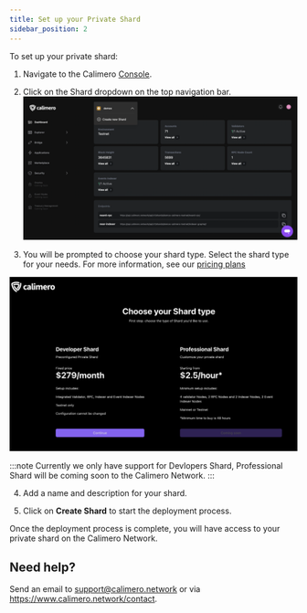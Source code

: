 ```yaml
---
title: Set up your Private Shard
sidebar_position: 2
---
```



To set up your private shard:

1. Navigate to the Calimero [Console](https://app.calimero.network/dashboard).

2. Click on the Shard dropdown on the top navigation bar. 
![](../../static/img/shard.png)

3. You will be prompted to choose your shard type. Select the shard type for your needs. For more information, see our [pricing plans](https://www.calimero.network/plans)

![](../../static/img/shard-types.png)

:::note
Currently we only have support for Devlopers Shard, Professional Shard will be coming soon to the Calimero Network.
:::

4. Add a name and description for your shard.

5. Click on **Create Shard** to start the deployment process.


Once the deployment process is complete, you will have access to your private shard on the Calimero Network.

## Need help?

Send an email to [support@calimero.network](mailto:support@calimero.network) or via https://www.calimero.network/contact.
